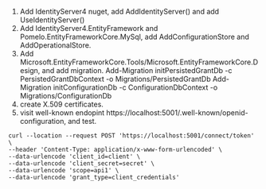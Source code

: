 1. Add IdentityServer4 nuget, add AddIdentityServer() and add UseIdentityServer()
2. Add IdentityServer4.EntityFramework and Pomelo.EntityFrameworkCore.MySql, add AddConfigurationStore and AddOperationalStore.
3. Add Microsoft.EntityFrameworkCore.Tools/Microsoft.EntityFrameworkCore.Design, and add migration.
    Add-Migration initPersistedGrantDb -c PersistedGrantDbContext -o Migrations/PersistedGrantDb
    Add-Migration initConfigurationDb -c ConfigurationDbContext -o Migrations/ConfigurationDb
4. create X.509 certificates.
5. visit well-known endopint https://localhost:5001/.well-known/openid-configuration, and test.
```
curl --location --request POST 'https://localhost:5001/connect/token' \
--header 'Content-Type: application/x-www-form-urlencoded' \
--data-urlencode 'client_id=client' \
--data-urlencode 'client_secret=secret' \
--data-urlencode 'scope=api1' \
--data-urlencode 'grant_type=client_credentials'
```
